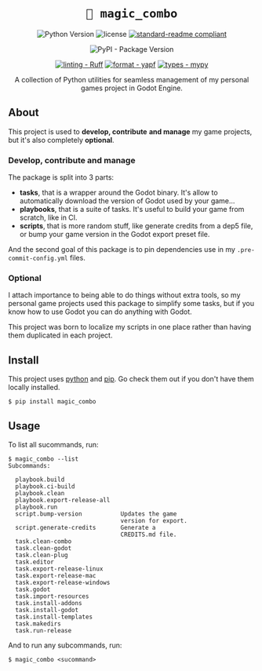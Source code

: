 <div align="center">

# `🌟 magic_combo`

![Python Version](https://img.shields.io/badge/python-3.10%20%7C%203.11%20%7C%203.12-0a7bbc?logo=python&logoColor=white)
![license](https://img.shields.io/badge/license-MIT-green?logo=open-source-initiative&logoColor=white)
[![standard-readme compliant](https://img.shields.io/badge/readme-standard-brightgreen.svg?logo=readme&logoColor=white)](https://github.com/RichardLitt/standard-readme)
<!--
![pre-commit](https://img.shields.io/badge/pre--commit-enabled-brightgreen?logo=pre-commit&logoColor=white)
-->

![PyPI - Package Version](https://img.shields.io/pypi/v/magic_combo?logo=pypi&logoColor=white)

[![linting - Ruff](https://img.shields.io/endpoint?url=https://raw.githubusercontent.com/charliermarsh/ruff/main/assets/badge/v0.json)](https://github.com/charliermarsh/ruff)
[![format - yapf](https://img.shields.io/badge/format-yapf-000000.svg)](https://github.com/google/yapf)
[![types - mypy](https://img.shields.io/badge/types-mypy-blue.svg)](https://github.com/python/mypy)

A collection of Python utilities for seamless
 management of my personal games project in
 Godot Engine.

</div>

## About

This project is used to **develop, contribute**
 **and manage** my game projects, but it's also
 completely **optional**.

### Develop, contribute and manage

The package is split into 3 parts:
- **tasks**, that is a wrapper around the Godot
 binary. It's allow to automatically download
 the version of Godot used by your game...
- **playbooks**, that is a suite of tasks. It's
 useful to build your game from scratch, like
 in CI.
- **scripts**, that is more random stuff, like
 generate credits from a dep5 file, or bump
 your game version in the Godot export preset
 file.

And the second goal of this package is to pin
 dependencies use in my `.pre-commit-config.yml`
 files.

### Optional

I attach importance to being able  to do
 things without extra tools, so my personal
 game projects used this package
 to simplify some tasks, but if you know
 how to use Godot you can do anything
 with Godot.

This project was born to localize
 my scripts in one place rather than having
 them duplicated in each project.

## Install

This project uses [python](https://www.python.org/)
 and [pip](https://pip.pypa.io/en/stable/).
 Go check them out if you don't have them
 locally installed.

```
$ pip install magic_combo
```

## Usage

To list all sucommands, run:
```
$ magic_combo --list
Subcommands:

  playbook.build
  playbook.ci-build
  playbook.clean
  playbook.export-release-all
  playbook.run
  script.bump-version           Updates the game
                                version for export.
  script.generate-credits       Generate a
                                CREDITS.md file.
  task.clean-combo
  task.clean-godot
  task.clean-plug
  task.editor
  task.export-release-linux
  task.export-release-mac
  task.export-release-windows
  task.godot
  task.import-resources
  task.install-addons
  task.install-godot
  task.install-templates
  task.makedirs
  task.run-release
```

And to run any subcommands, run:

```
$ magic_combo <sucommand>
```
